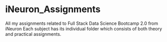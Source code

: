 # iNeuron_Assignments
All my assignments related to Full Stack Data Science Bootcamp 2.0 from iNeuron
Each subject has its individual folder which consists of both theory and practical assignments.
